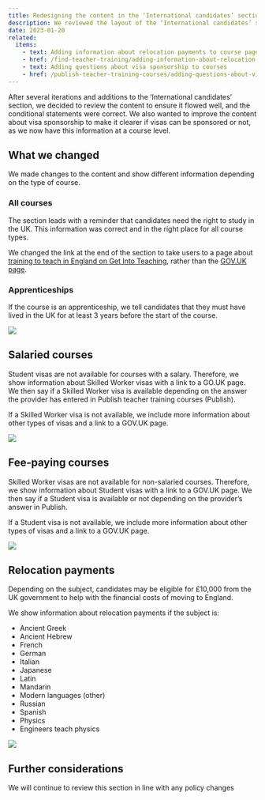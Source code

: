 ```yaml
---
title: Redesigning the content in the ‘International candidates’ section and improving visa information
description: We reviewed the layout of the ‘International candidates’ section and improved the visa content so that it is more accurate
date: 2023-01-20
related:
  items:
    - text: Adding information about relocation payments to course pages
    - href: /find-teacher-training/adding-information-about-relocation-payments-to-course-pages
    - text: Adding questions about visa sponsorship to courses
    - href: /publish-teacher-training-courses/adding-questions-about-visa-sponsorship-to-courses/
---
```


After several iterations and additions to the ‘International candidates’ section, we decided to review the content to ensure it flowed well, and the conditional statements were correct. We also wanted to improve the content about visa sponsorship to make it clearer if visas can be sponsored or not, as we now have this information at a course level.

## What we changed

We made changes to the content and show different information depending on the type of course.

### All courses

The section leads with a reminder that candidates need the right to study in the UK. This information was correct and in the right place for all course types.

We changed the link at the end of the section to take users to a page about [training to teach in England on Get Into Teaching](https://getintoteaching.education.gov.uk/non-uk-teachers/train-to-teach-in-england-as-an-international-student
), rather than the [GOV.UK page](https://www.gov.uk/government/publications/train-to-teach-in-england-non-uk-applicants/train-to-teach-in-england-if-youre-a-non-uk-citizen).

### Apprenticeships

If the course is an apprenticeship, we tell candidates that they must have lived in the UK for at least 3 years before the start of the course.

![](international-candidates--apprenticeships.png)

## Salaried courses

Student visas are not available for courses with a salary. Therefore, we show information about Skilled Worker visas with a link to a GO.UK page. We then say if a Skilled Worker visa is available depending on the answer the provider has entered in Publish teacher training courses (Publish).

If a Skilled Worker visa is not available, we include more information about other types of visas and a link to a GOV.UK page.

![](international-candidates--salaried.png)

## Fee-paying courses

Skilled Worker visas are not available for non-salaried courses. Therefore, we show information about Student visas with a link to a GOV.UK page. We then say if a Student visa is available or not depending on the provider’s answer in Publish.

If a Student visa is not available, we include more information about other types of visas and a link to a GOV.UK page.

![](international-candidates--fee-paying.png)

## Relocation payments

Depending on the subject, candidates may be eligible for £10,000 from the UK government to help with the financial costs of moving to England.

We show information about relocation payments if the subject is:

- Ancient Greek
- Ancient Hebrew
- French
- German
- Italian
- Japanese
- Latin
- Mandarin
- Modern languages (other)
- Russian
- Spanish
- Physics
- Engineers teach physics

![](international-candidates--relocation-payments.png)

## Further considerations

We will continue to review this section in line with any policy changes



